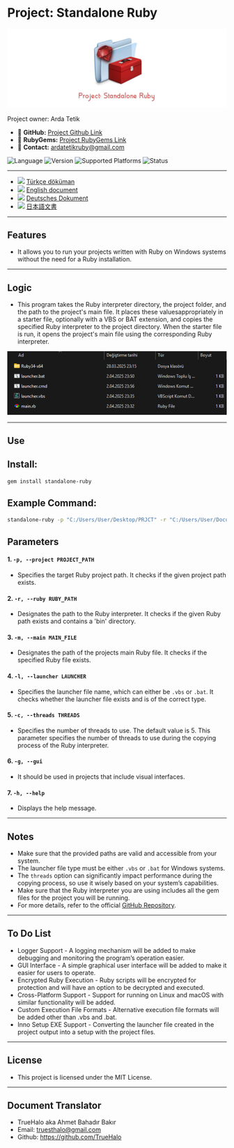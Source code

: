 # Project: Standalone Ruby

![Project Banner](images/banner.jpg)

Project owner: Arda Tetik

- 🔗 **GitHub:** [Project Github Link](https://github.com/ardatetikbey/Standalone-Ruby)
- 🔗 **RubyGems:** [Project RubyGems Link](https://rubygems.org/gems/standalone-ruby)
- 🔗 **Contact:** ardatetikruby@gmail.com

![Language](https://img.shields.io/badge/language-Ruby-red) ![Version](https://img.shields.io/badge/version-1.2-red) ![Supported Platforms](https://img.shields.io/badge/platform-windows-blue) ![Status](https://img.shields.io/badge/status-in%20progress-yellow)

---
- <img src="https://upload.wikimedia.org/wikipedia/commons/b/b4/Flag_of_Turkey.svg" width="20"/> [Türkçe döküman](documents/turkish.md)
- <img src="https://upload.wikimedia.org/wikipedia/en/a/a4/Flag_of_the_United_States.svg" width="20"/> [English document](documents/english.md)
- <img src="https://upload.wikimedia.org/wikipedia/commons/b/ba/Flag_of_Germany.svg" width="20"/>  [Deutsches Dokument](documents/deutsch.md)
- <img src="https://upload.wikimedia.org/wikipedia/en/9/9e/Flag_of_Japan.svg" width="20"/> [日本語文書](documents/japanese.md)

---

## Features

- It allows you to run your projects written with Ruby on Windows systems without the need for a Ruby installation.

---

## Logic

- This program takes the Ruby interpreter directory, the project folder, and the path to the project's main file. It places these values ​​appropriately in a starter file, optionally with a VBS or BAT extension, and copies the specified Ruby interpreter to the project directory. When the starter file is run, it opens the project's main file using the corresponding Ruby interpreter.

<p align="center">
  <img src="/images/sample_output2.png" width="650"/>
</p>

---

## Use

## Install:

```bash
gem install standalone-ruby
```

## Example Command:

```bash
standalone-ruby -p "C:/Users/User/Desktop/PRJCT" -r "C:/Users/User/Documents/Ruby34-x64" -m "C:/Users/User/Desktop/myproject/main.rb" -l launcher1.vbs -c 10
```

## Parameters

#### 1. `-p, --project PROJECT_PATH`
- Specifies the target Ruby project path. It checks if the given project path exists.

#### 2. `-r, --ruby RUBY_PATH`
- Designates the path to the Ruby interpreter. It checks if the given Ruby path exists and contains a 'bin' directory.

#### 3. `-m, --main MAIN_FILE`
- Designates the path of the projects main Ruby file. It checks if the specified Ruby file exists.

#### 4. `-l, --launcher LAUNCHER`
- Specifies the launcher file name, which can either be `.vbs` or `.bat`. It checks whether the launcher file exists and is of the correct type.

#### 5. `-c, --threads THREADS`
- Specifies the number of threads to use. The default value is 5. This parameter specifies the number of threads to use during the copying process of the Ruby interpreter.

#### 6. `-g, --gui`
- It should be used in projects that include visual interfaces.

#### 7. `-h, --help`
- Displays the help message.

---

## Notes

  - Make sure that the provided paths are valid and accessible from your system.  
  - The launcher file type must be either `.vbs` or `.bat` for Windows systems.  
  - The `threads` option can significantly impact performance during the copying process, so use it wisely based on your system’s capabilities.
  - Make sure that the Ruby interpreter you are using includes all the gem files for the project you will be running.
  - For more details, refer to the official [GitHub Repository](https://github.com/ardatetikbey/Standalone-Ruby).  

---

## To Do List

  - Logger Support - A logging mechanism will be added to make debugging and monitoring the program’s operation easier.
  - GUI Interface - A simple graphical user interface will be added to make it easier for users to operate.
  - Encrypted Ruby Execution - Ruby scripts will be encrypted for protection and will have an option to be decrypted and executed.
  - Cross-Platform Support - Support for running on Linux and macOS with similar functionality will be added.
  - Custom Execution File Formats - Alternative execution file formats will be added other than .vbs and .bat.
  - Inno Setup EXE Support - Converting the launcher file created in the project output into a setup with the project files.

---

## License

- This project is licensed under the MIT License.

---

## Document Translator
- TrueHalo aka Ahmet Bahadır Bakır 
- Email: truesthalo@gmail.com
- Github: https://github.com/TrueHalo
